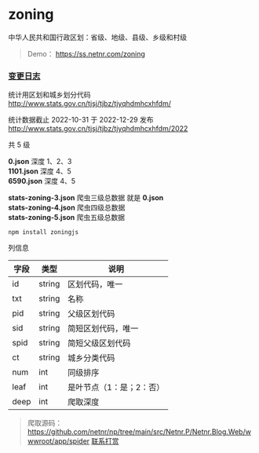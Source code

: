 # zoning
中华人民共和国行政区划：省级、地级、县级、乡级和村级

> Demo： <https://ss.netnr.com/zoning>

### [变更日志](CHANGELOG.md)

统计用区划和城乡划分代码  
<http://www.stats.gov.cn/tjsj/tjbz/tjyqhdmhcxhfdm/>  

统计数据截止 2022-10-31 于 2022-12-29 发布  
<http://www.stats.gov.cn/tjsj/tjbz/tjyqhdmhcxhfdm/2022>

共 5 级

**0.json** 深度 1、2、3  
**1101.json** 深度 4、5  
**6590.json** 深度 4、5  

**stats-zoning-3.json** 爬虫三级总数据 就是 **0.json**  
**stats-zoning-4.json** 爬虫四级总数据  
**stats-zoning-5.json** 爬虫五级总数据  

```
npm install zoningjs
```

列信息

字段 | 类型 | 说明
---- | ---- | ----
id | string | 区划代码，唯一
txt | string | 名称
pid | string | 父级区划代码
sid | string | 简短区划代码，唯一
spid | string | 简短父级区划代码
ct | string | 城乡分类代码
num | int | 同级排序
leaf | int | 是叶节点（1：是；2：否）
deep | int | 爬取深度

> 爬取源码：https://github.com/netnr/np/tree/main/src/Netnr.P/Netnr.Blog.Web/wwwroot/app/spider
> [联系打赏](https://zme.ink)